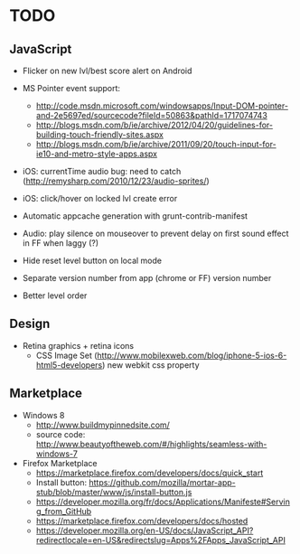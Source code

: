 ﻿# TODO

## JavaScript
- Flicker on new lvl/best score alert on Android
- MS Pointer event support:
    - http://code.msdn.microsoft.com/windowsapps/Input-DOM-pointer-and-2e5697ed/sourcecode?fileId=50863&pathId=1717074743
    - http://blogs.msdn.com/b/ie/archive/2012/04/20/guidelines-for-building-touch-friendly-sites.aspx
    - http://blogs.msdn.com/b/ie/archive/2011/09/20/touch-input-for-ie10-and-metro-style-apps.aspx

- iOS: currentTime audio bug: need to catch (http://remysharp.com/2010/12/23/audio-sprites/)
- iOS: click/hover on locked lvl create error
- Automatic appcache generation with grunt-contrib-manifest
- Audio: play silence on mouseover to prevent delay on first sound effect in FF when laggy (?)
- Hide reset level button on local mode
- Separate version number from app (chrome or FF) version number
- Better level order

## Design
- Retina graphics + retina icons
    - CSS Image Set (http://www.mobilexweb.com/blog/iphone-5-ios-6-html5-developers) new webkit css property

## Marketplace
- Windows 8
    - http://www.buildmypinnedsite.com/
    - source code: http://www.beautyoftheweb.com/#/highlights/seamless-with-windows-7
- Firefox Marketplace
    - https://marketplace.firefox.com/developers/docs/quick_start
    - Install button: https://github.com/mozilla/mortar-app-stub/blob/master/www/js/install-button.js
    - https://developer.mozilla.org/fr/docs/Applications/Manifeste#Serving_from_GitHub
    - https://marketplace.firefox.com/developers/docs/hosted
    - https://developer.mozilla.org/en-US/docs/JavaScript_API?redirectlocale=en-US&redirectslug=Apps%2FApps_JavaScript_API

